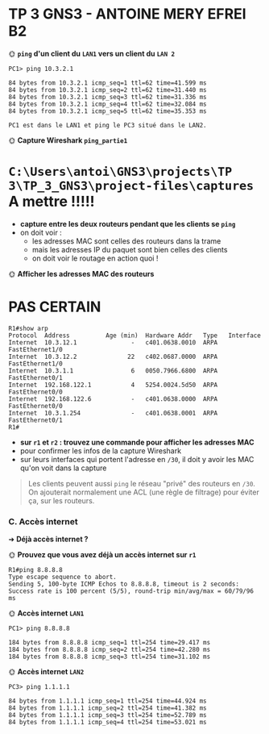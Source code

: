 # TP 3 GNS3 - ANTOINE MERY EFREI B2

🌞 **`ping` d'un client du  `LAN1` vers un client du `LAN 2`**

````
PC1> ping 10.3.2.1

84 bytes from 10.3.2.1 icmp_seq=1 ttl=62 time=41.599 ms
84 bytes from 10.3.2.1 icmp_seq=2 ttl=62 time=31.440 ms
84 bytes from 10.3.2.1 icmp_seq=3 ttl=62 time=31.336 ms
84 bytes from 10.3.2.1 icmp_seq=4 ttl=62 time=32.084 ms
84 bytes from 10.3.2.1 icmp_seq=5 ttl=62 time=35.353 ms
````
`PC1 est dans le LAN1 et ping le PC3 situé dans le LAN2.`

🌞 **Capture Wireshark `ping_partie1`**

# `C:\Users\antoi\GNS3\projects\TP 3\TP_3_GNS3\project-files\captures` A mettre !!!!!

- **capture entre les deux routeurs pendant que les clients se `ping`**
- on doit voir :
  - les adresses MAC sont celles des routeurs dans la trame
  - mais les adresses IP du paquet sont bien celles des clients
  - on doit voir le routage en action quoi !

🌞 **Afficher les adresses MAC des routeurs**


# **PAS CERTAIN**
````
R1#show arp
Protocol  Address          Age (min)  Hardware Addr   Type   Interface
Internet  10.3.12.1               -   c401.0638.0010  ARPA   FastEthernet1/0
Internet  10.3.12.2              22   c402.0687.0000  ARPA   FastEthernet1/0
Internet  10.3.1.1                6   0050.7966.6800  ARPA   FastEthernet0/1
Internet  192.168.122.1           4   5254.0024.5d50  ARPA   FastEthernet0/0
Internet  192.168.122.6           -   c401.0638.0000  ARPA   FastEthernet0/0
Internet  10.3.1.254              -   c401.0638.0001  ARPA   FastEthernet0/1
R1#
````

- **sur `r1` et `r2` : trouvez une commande pour afficher les adresses MAC**
- pour confirmer les infos de la capture Wireshark
- sur leurs interfaces qui portent l'adresse en `/30`, il doit y avoir les MAC qu'on voit dans la capture

> Les clients peuvent aussi `ping` le réseau "privé" des routeurs en `/30`. On ajouterait normalement une ACL (une règle de filtrage) pour éviter ça, sur les routeurs.

### C. Accès internet

➜ **Déjà accès internet ?**

🌞 **Prouvez que vous avez déjà un accès internet sur `r1`**
```
R1#ping 8.8.8.8
Type escape sequence to abort.
Sending 5, 100-byte ICMP Echos to 8.8.8.8, timeout is 2 seconds:
Success rate is 100 percent (5/5), round-trip min/avg/max = 60/79/96 ms
```

🌞 **Accès internet `LAN1`**
```
PC1> ping 8.8.8.8

184 bytes from 8.8.8.8 icmp_seq=1 ttl=254 time=29.417 ms
184 bytes from 8.8.8.8 icmp_seq=2 ttl=254 time=42.280 ms
184 bytes from 8.8.8.8 icmp_seq=3 ttl=254 time=31.102 ms
```

🌞 **Accès internet `LAN2`**
```
PC3> ping 1.1.1.1

84 bytes from 1.1.1.1 icmp_seq=1 ttl=254 time=44.924 ms
84 bytes from 1.1.1.1 icmp_seq=2 ttl=254 time=41.382 ms
84 bytes from 1.1.1.1 icmp_seq=3 ttl=254 time=52.789 ms
84 bytes from 1.1.1.1 icmp_seq=4 ttl=254 time=53.021 ms
```